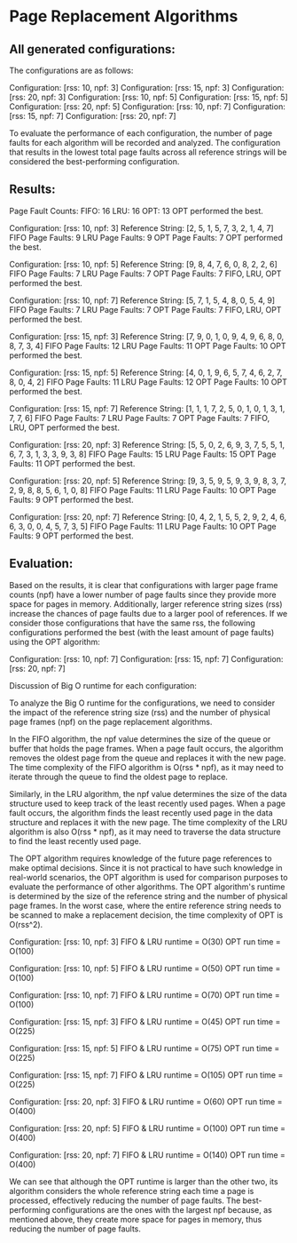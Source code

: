 # Page Replacement Algorithms

## All generated configurations:

The configurations are as follows:

Configuration: [rss: 10, npf: 3]
Configuration: [rss: 15, npf: 3]
Configuration: [rss: 20, npf: 3]
Configuration: [rss: 10, npf: 5]
Configuration: [rss: 15, npf: 5]
Configuration: [rss: 20, npf: 5]
Configuration: [rss: 10, npf: 7]
Configuration: [rss: 15, npf: 7]
Configuration: [rss: 20, npf: 7]

To evaluate the performance of each configuration, the number of page faults for each algorithm will be recorded and analyzed. The configuration that results in the lowest total page faults across all reference strings will be considered the best-performing configuration.

## Results:
Page Fault Counts:
FIFO: 16
LRU: 16
OPT: 13
OPT performed the best.

Configuration: [rss: 10, npf: 3]
Reference String: [2, 5, 1, 5, 7, 3, 2, 1, 4, 7]
FIFO Page Faults: 9
LRU Page Faults: 9
OPT Page Faults: 7
OPT performed the best.

Configuration: [rss: 10, npf: 5]
Reference String: [9, 8, 4, 7, 6, 0, 8, 2, 2, 6]
FIFO Page Faults: 7
LRU Page Faults: 7
OPT Page Faults: 7
FIFO, LRU, OPT performed the best.

Configuration: [rss: 10, npf: 7]
Reference String: [5, 7, 1, 5, 4, 8, 0, 5, 4, 9]
FIFO Page Faults: 7
LRU Page Faults: 7
OPT Page Faults: 7
FIFO, LRU, OPT performed the best.

Configuration: [rss: 15, npf: 3]
Reference String: [7, 9, 0, 1, 0, 9, 4, 9, 6, 8, 0, 8, 7, 3, 4]
FIFO Page Faults: 12
LRU Page Faults: 11
OPT Page Faults: 10
OPT performed the best.

Configuration: [rss: 15, npf: 5]
Reference String: [4, 0, 1, 9, 6, 5, 7, 4, 6, 2, 7, 8, 0, 4, 2]
FIFO Page Faults: 11
LRU Page Faults: 12
OPT Page Faults: 10
OPT performed the best.

Configuration: [rss: 15, npf: 7]
Reference String: [1, 1, 1, 7, 2, 5, 0, 1, 0, 1, 3, 1, 7, 7, 6]
FIFO Page Faults: 7
LRU Page Faults: 7
OPT Page Faults: 7
FIFO, LRU, OPT performed the best.

Configuration: [rss: 20, npf: 3]
Reference String: [5, 5, 0, 2, 6, 9, 3, 7, 5, 5, 1, 6, 7, 3, 1, 3, 3, 9, 3, 8]
FIFO Page Faults: 15
LRU Page Faults: 15
OPT Page Faults: 11
OPT performed the best.

Configuration: [rss: 20, npf: 5]
Reference String: [9, 3, 5, 9, 5, 9, 3, 9, 8, 3, 7, 2, 9, 8, 8, 5, 6, 1, 0, 8]
FIFO Page Faults: 11
LRU Page Faults: 10
OPT Page Faults: 9
OPT performed the best.

Configuration: [rss: 20, npf: 7]
Reference String: [0, 4, 2, 1, 5, 5, 2, 9, 2, 4, 6, 6, 3, 0, 0, 4, 5, 7, 3, 5]
FIFO Page Faults: 11
LRU Page Faults: 10
OPT Page Faults: 9
OPT performed the best.

## Evaluation:

Based on the results, it is clear that configurations with larger page frame counts (npf) have a lower number of page faults since they provide more space for pages in memory. Additionally, larger reference string sizes (rss) increase the chances of page faults due to a larger pool of references. If we consider those configurations that have the same rss, the following configurations performed the best (with the least amount of page faults) using the OPT algorithm:

Configuration: [rss: 10, npf: 7]
Configuration: [rss: 15, npf: 7]
Configuration: [rss: 20, npf: 7]

Discussion of Big O runtime for each configuration:

To analyze the Big O runtime for the configurations, we need to consider the impact of the reference string size (rss) and the number of physical page frames (npf) on the page replacement algorithms.

In the FIFO algorithm, the npf value determines the size of the queue or buffer that holds the page frames. When a page fault occurs, the algorithm removes the oldest page from the queue and replaces it with the new page. The time complexity of the FIFO algorithm is O(rss * npf), as it may need to iterate through the queue to find the oldest page to replace.

Similarly, in the LRU algorithm, the npf value determines the size of the data structure used to keep track of the least recently used pages. When a page fault occurs, the algorithm finds the least recently used page in the data structure and replaces it with the new page. The time complexity of the LRU algorithm is also O(rss * npf), as it may need to traverse the data structure to find the least recently used page.

The OPT algorithm requires knowledge of the future page references to make optimal decisions. Since it is not practical to have such knowledge in real-world scenarios, the OPT algorithm is used for comparison purposes to evaluate the performance of other algorithms. The OPT algorithm's runtime is determined by the size of the reference string and the number of physical page frames. In the worst case, where the entire reference string needs to be scanned to make a replacement decision, the time complexity of OPT is O(rss^2).

Configuration: [rss: 10, npf: 3]
FIFO & LRU runtime = O(30)
OPT run time = O(100)

Configuration: [rss: 10, npf: 5]
FIFO & LRU runtime = O(50)
OPT run time = O(100)

Configuration: [rss: 10, npf: 7]
FIFO & LRU runtime = O(70)
OPT run time = O(100)

Configuration: [rss: 15, npf: 3]
FIFO & LRU runtime = O(45)
OPT run time = O(225)

Configuration: [rss: 15, npf: 5]
FIFO & LRU runtime = O(75)
OPT run time = O(225)

Configuration: [rss: 15, npf: 7]
FIFO & LRU runtime = O(105)
OPT run time = O(225)

Configuration: [rss: 20, npf: 3]
FIFO & LRU runtime = O(60)
OPT run time = O(400)

Configuration: [rss: 20, npf: 5]
FIFO & LRU runtime = O(100)
OPT run time = O(400)

Configuration: [rss: 20, npf: 7]
FIFO & LRU runtime = O(140)
OPT run time = O(400)

We can see that although the OPT runtime is larger than the other two, its algorithm considers the whole reference string each time a page is processed, effectively reducing the number of page faults. The best-performing configurations are the ones with the largest npf because, as mentioned above, they create more space for pages in memory, thus reducing the number of page faults.

